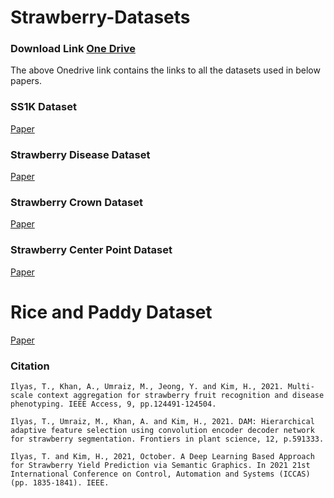 # Strawberry-Datasets

### Download Link [One Drive](https://o365jbnu-my.sharepoint.com/:f:/g/personal/talha_student_jbnu_ac_kr/EtY7EzFK6LhEq2ibaVmK_V4BP712j8fZNUuz7DaqiZGFlA?e=QMWVhH)
The above Onedrive link contains the links to all the datasets used in below papers.

### SS1K Dataset
[Paper](https://www.frontiersin.org/articles/10.3389/fpls.2021.591333/full)
### Strawberry Disease Dataset
[Paper]()
### Strawberry Crown Dataset
[Paper]()
### Strawberry Center Point Dataset
[Paper]()

# Rice and Paddy Dataset

[Paper]()


### Citation

```
Ilyas, T., Khan, A., Umraiz, M., Jeong, Y. and Kim, H., 2021. Multi-scale context aggregation for strawberry fruit recognition and disease phenotyping. IEEE Access, 9, pp.124491-124504.

Ilyas, T., Umraiz, M., Khan, A. and Kim, H., 2021. DAM: Hierarchical adaptive feature selection using convolution encoder decoder network for strawberry segmentation. Frontiers in plant science, 12, p.591333.

Ilyas, T. and Kim, H., 2021, October. A Deep Learning Based Approach for Strawberry Yield Prediction via Semantic Graphics. In 2021 21st International Conference on Control, Automation and Systems (ICCAS) (pp. 1835-1841). IEEE.
```
